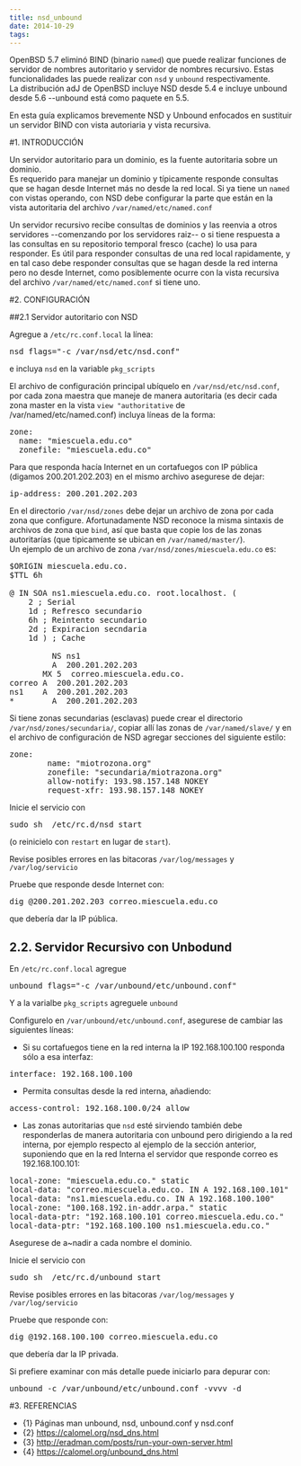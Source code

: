 ```yaml
---
title: nsd_unbound
date: 2014-10-29
tags:
---
```

OpenBSD 5.7 eliminó BIND (binario ```named```) que puede realizar 
funciones de servidor de nombres autoritario y servidor de nombres 
recursivo. Estas funcionalidades las puede realizar con ```nsd``` 
y ```unbound``` respectivamente.  
La distribución adJ de OpenBSD  incluye NSD desde 5.4 e incluye 
unbound desde 5.6 --unbound está como paquete en 5.5.  

En esta guía explicamos brevemente NSD y Unbound enfocados en sustituir un 
servidor BIND con vista autoriaria y vista recursiva.

#1. INTRODUCCIÓN

Un servidor autoritario para un dominio, es la fuente autoritaria sobre un 
dominio.    
Es requerido para manejar un dominio y típicamente responde consultas que se 
hagan desde Internet más no desde la red local.   Si ya tiene un ```named``` 
con vistas operando, con NSD debe configurar la parte que están en la vista 
autoritaria  del archivo ```/var/named/etc/named.conf```

Un servidor recursivo recibe consultas de dominios y las reenvia a otros 
servidores --comenzando por los servidores raiz-- o si tiene respuesta 
a las consultas en su repositorio temporal fresco (cache) lo usa para 
responder.  Es útil para responder consultas de una red local rapidamente, 
y en tal caso debe responder consultas que se hagan desde la red interna 
pero no desde Internet, como posiblemente ocurre con la vista 
recursiva del archivo ```/var/named/etc/named.conf``` si tiene uno.


#2. CONFIGURACIÓN

##2.1 Servidor autoritario con NSD

Agregue a  ```/etc/rc.conf.local``` la línea:
<pre>
nsd_flags="-c /var/nsd/etc/nsd.conf"
</pre>
e incluya ```nsd``` en la variable ```pkg_scripts```

El archivo de configuración principal ubíquelo en ```/var/nsd/etc/nsd.conf```,
por cada zona maestra que maneje de manera autoritaria (es decir cada zona 
master en la vista ```view "authoritative``` de /var/named/etc/named.conf) 
incluya líneas de la forma:
<pre>
zone:
  name: "miescuela.edu.co"
  zonefile: "miescuela.edu.co"
</pre>
Para que responda hacía Internet en un cortafuegos con IP pública 
(digamos 200.201.202.203) en el mismo archivo asegurese de dejar:
<pre>
ip-address: 200.201.202.203
</pre>

En el directorio ```/var/nsd/zones``` debe dejar un archivo de zona por cada 
zona que configure.  Afortunadamente NSD reconoce la misma sintaxis de 
archivos de zona que ```bind```, así que basta que copie los de las zonas 
autoritarías (que tipicamente se ubican en ```/var/named/master/```).  
Un ejemplo de un archivo de zona ```/var/nsd/zones/miescuela.edu.co``` es:


<pre>
$ORIGIN miescuela.edu.co.
$TTL 6h

@ IN SOA ns1.miescuela.edu.co. root.localhost. (
	2 ; Serial
	1d ; Refresco secundario
	6h ; Reintento secundario
	2d ; Expiracion secndaria
	1d ) ; Cache 

	     NS	ns1
	     A	200.201.202.203
       MX 5  correo.miescuela.edu.co.
correo A  200.201.202.203
ns1	   A  200.201.202.203
*	     A  200.201.202.203
</pre>

Si tiene zonas secundarias (esclavas) puede crear el directorio 
```/var/nsd/zones/secundaria/```, copiar allí las zonas de
```/var/named/slave/``` y en el archivo de configuración de NSD
agregar secciones del siguiente estilo:
<pre>
zone:
        name: "miotrozona.org"
        zonefile: "secundaria/miotrazona.org"
        allow-notify: 193.98.157.148 NOKEY
        request-xfr: 193.98.157.148 NOKEY             
</pre>

Inicie el servicio con
<pre>
sudo sh  /etc/rc.d/nsd start
</pre>
(o reinicielo con ```restart``` en lugar de ```start```).

Revise posibles errores en las bitacoras ```/var/log/messages``` 
y ```/var/log/servicio```

Pruebe que responde desde Internet con:
<pre>
dig @200.201.202.203 correo.miescuela.edu.co
</pre>
que debería dar la IP pública.

## 2.2. Servidor Recursivo con Unbodund

En ```/etc/rc.conf.local``` agregue
<pre>
unbound_flags="-c /var/unbound/etc/unbound.conf"
</pre>

Y a la varialbe ```pkg_scripts``` agreguele ```unbound```

Configurelo en ```/var/unbound/etc/unbound.conf```, asegurese de cambiar las 
siguientes líneas:

* Si su cortafuegos tiene en la red interna la IP 192.168.100.100 
responda sólo a esa interfaz:
<pre>
interface: 192.168.100.100
</pre>
* Permita consultas desde la red interna, añadiendo:
<pre>
access-control: 192.168.100.0/24 allow
</pre>
* Las zonas autoritarias que ```nsd``` esté sirviendo también debe responderlas 
de manera autoritaria con unbound pero dirigiendo a la red interna, por 
ejemplo respecto al ejemplo de la sección anterior, suponiendo que en la 
red Interna el servidor que responde correo es 192.168.100.101:
<pre>
local-zone: "miescuela.edu.co." static
local-data: "correo.miescuela.edu.co. IN A 192.168.100.101"
local-data: "ns1.miescuela.edu.co. IN A 192.168.100.100"
local-zone: "100.168.192.in-addr.arpa." static
local-data-ptr: "192.168.100.101 correo.miescuela.edu.co."
local-data-ptr: "192.168.100.100 ns1.miescuela.edu.co."
</pre>

Asegurese de a~nadir a cada nombre el dominio.

Inicie el servicio con
<pre>
sudo sh  /etc/rc.d/unbound start
</pre>

Revise posibles errores en las bitacoras ```/var/log/messages``` 
y ```/var/log/servicio```

Pruebe que responde con:
<pre>
dig @192.168.100.100 correo.miescuela.edu.co
</pre>
que debería dar la IP privada.

Si prefiere examinar con más detalle puede iniciarlo para depurar con:
<pre>
unbound -c /var/unbound/etc/unbound.conf -vvvv -d
</pre>


#3. REFERENCIAS

* {1} Páginas man unbound, nsd, unbound.conf y nsd.conf
* {2} https://calomel.org/nsd_dns.html
* {3} http://eradman.com/posts/run-your-own-server.html
* {4} https://calomel.org/unbound_dns.html

